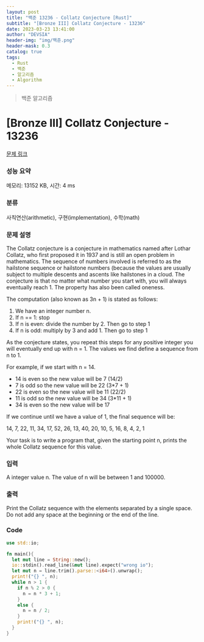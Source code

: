 ```yaml
---
layout: post
title: "백준 13236 - Collatz Conjecture [Rust]"
subtitle: "[Bronze III] Collatz Conjecture - 13236"
date: 2023-03-23 13:41:00
author: "DEVSIA"
header-img: "img/백준.png"
header-mask: 0.3
catalog: true
tags:
  - Rust
  - 백준
  - 알고리즘
  - Algorithm
---
```


> 백준 알고리즘

# [Bronze III] Collatz Conjecture - 13236

[문제 링크](https://www.acmicpc.net/problem/13236)

### 성능 요약

메모리: 13152 KB, 시간: 4 ms

### 분류

사칙연산(arithmetic), 구현(implementation), 수학(math)

### 문제 설명

<p>The Collatz conjecture is a conjecture in mathematics named after Lothar Collatz, who first proposed it in 1937 and is still an open problem in mathematics.  The sequence of numbers involved is referred to as the hailstone sequence or hailstone numbers (because the values are usually subject to multiple descents and ascents like hailstones in a cloud. The conjecture is that no matter what number you start with, you will always eventually reach 1. The property has also been called oneness.</p>

<p>The computation (also known as 3n + 1) is stated as follows: </p>

<ol>
	<li>We have an integer number n.</li>
	<li>If n == 1: stop</li>
	<li>If n is even: divide the number by 2. Then go to step 1</li>
	<li>If n is odd: multiply by 3 and add 1. Then go to step 1</li>
</ol>

<p>As the conjecture states, you repeat this steps for any positive integer you will eventually end up with n = 1. The values we find define a sequence from n to 1.</p>

<p>For example, if we start with n = 14.</p>

<ul>
	<li>14 is even so the new value will be 7 (14/2)</li>
	<li>7 is odd so the new value will be 22 (3*7 + 1)</li>
	<li>22 is even so the new value will be 11 (22/2)</li>
	<li>11 is odd so the new value will be 34 (3*11 + 1)</li>
	<li>34 is even so the new value will be 17</li>
</ul>

<p>If we continue until we have a value of 1, the final sequence will be:</p>

<p>14, 7, 22, 11, 34, 17, 52, 26, 13, 40, 20, 10, 5, 16, 8, 4, 2, 1</p>

<p>Your task is to write a program that, given the starting point n, prints the whole Collatz sequence for this value.</p>

### 입력

 <p>A integer value n. The value of n will be between 1 and 100000.</p>

### 출력

 <p>Print the Collatz sequence with the elements separated by a single space. Do not add any space at the beginning or the end of the line.</p>
 
### Code

```rs
use std::io;

fn main(){
  let mut line = String::new();
  io::stdin().read_line(&mut line).expect("wrong io");
  let mut n = line.trim().parse::<i64>().unwrap();
  print!("{} ", n);
  while n > 1 {
    if n % 2 > 0 {
      n = n * 3 + 1;
    }
    else {
      n = n / 2;
    }
    print!("{} ", n);
  }
}
```
